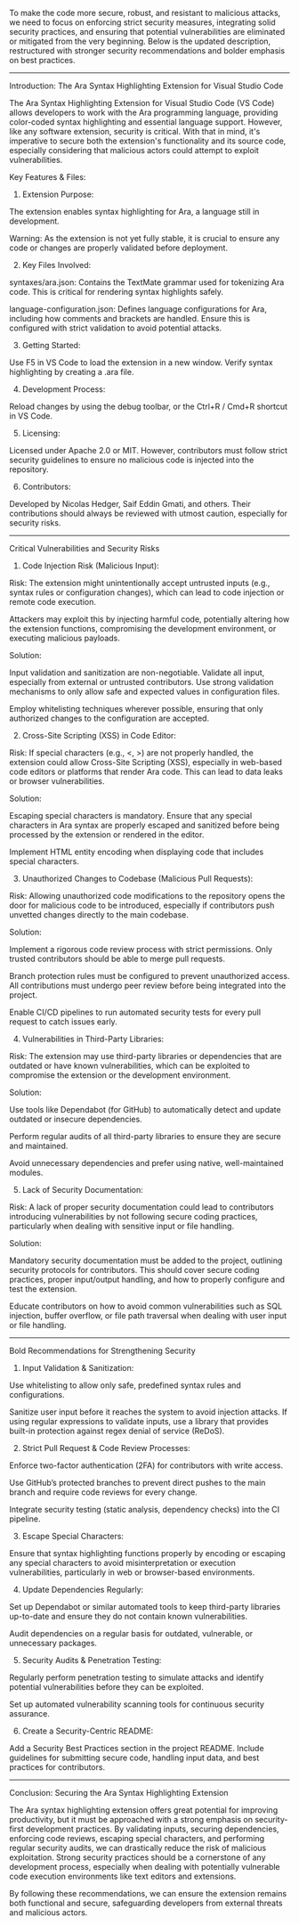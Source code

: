 To make the code more secure, robust, and resistant to malicious attacks, we need to focus on enforcing strict security measures, integrating solid security practices, and ensuring that potential vulnerabilities are eliminated or mitigated from the very beginning. Below is the updated description, restructured with stronger security recommendations and bolder emphasis on best practices.


---

Introduction: The Ara Syntax Highlighting Extension for Visual Studio Code

The Ara Syntax Highlighting Extension for Visual Studio Code (VS Code) allows developers to work with the Ara programming language, providing color-coded syntax highlighting and essential language support. However, like any software extension, security is critical. With that in mind, it's imperative to secure both the extension's functionality and its source code, especially considering that malicious actors could attempt to exploit vulnerabilities.

Key Features & Files:

1. Extension Purpose:

The extension enables syntax highlighting for Ara, a language still in development.

Warning: As the extension is not yet fully stable, it is crucial to ensure any code or changes are properly validated before deployment.



2. Key Files Involved:

syntaxes/ara.json: Contains the TextMate grammar used for tokenizing Ara code. This is critical for rendering syntax highlights safely.

language-configuration.json: Defines language configurations for Ara, including how comments and brackets are handled. Ensure this is configured with strict validation to avoid potential attacks.



3. Getting Started:

Use F5 in VS Code to load the extension in a new window. Verify syntax highlighting by creating a .ara file.



4. Development Process:

Reload changes by using the debug toolbar, or the Ctrl+R / Cmd+R shortcut in VS Code.



5. Licensing:

Licensed under Apache 2.0 or MIT. However, contributors must follow strict security guidelines to ensure no malicious code is injected into the repository.



6. Contributors:

Developed by Nicolas Hedger, Saif Eddin Gmati, and others. Their contributions should always be reviewed with utmost caution, especially for security risks.





---

Critical Vulnerabilities and Security Risks

1. Code Injection Risk (Malicious Input):

Risk: The extension might unintentionally accept untrusted inputs (e.g., syntax rules or configuration changes), which can lead to code injection or remote code execution.

Attackers may exploit this by injecting harmful code, potentially altering how the extension functions, compromising the development environment, or executing malicious payloads.


Solution:

Input validation and sanitization are non-negotiable. Validate all input, especially from external or untrusted contributors. Use strong validation mechanisms to only allow safe and expected values in configuration files.

Employ whitelisting techniques wherever possible, ensuring that only authorized changes to the configuration are accepted.



2. Cross-Site Scripting (XSS) in Code Editor:

Risk: If special characters (e.g., <, >) are not properly handled, the extension could allow Cross-Site Scripting (XSS), especially in web-based code editors or platforms that render Ara code. This can lead to data leaks or browser vulnerabilities.


Solution:

Escaping special characters is mandatory. Ensure that any special characters in Ara syntax are properly escaped and sanitized before being processed by the extension or rendered in the editor.

Implement HTML entity encoding when displaying code that includes special characters.



3. Unauthorized Changes to Codebase (Malicious Pull Requests):

Risk: Allowing unauthorized code modifications to the repository opens the door for malicious code to be introduced, especially if contributors push unvetted changes directly to the main codebase.


Solution:

Implement a rigorous code review process with strict permissions. Only trusted contributors should be able to merge pull requests.

Branch protection rules must be configured to prevent unauthorized access. All contributions must undergo peer review before being integrated into the project.

Enable CI/CD pipelines to run automated security tests for every pull request to catch issues early.



4. Vulnerabilities in Third-Party Libraries:

Risk: The extension may use third-party libraries or dependencies that are outdated or have known vulnerabilities, which can be exploited to compromise the extension or the development environment.


Solution:

Use tools like Dependabot (for GitHub) to automatically detect and update outdated or insecure dependencies.

Perform regular audits of all third-party libraries to ensure they are secure and maintained.

Avoid unnecessary dependencies and prefer using native, well-maintained modules.



5. Lack of Security Documentation:

Risk: A lack of proper security documentation could lead to contributors introducing vulnerabilities by not following secure coding practices, particularly when dealing with sensitive input or file handling.


Solution:

Mandatory security documentation must be added to the project, outlining security protocols for contributors. This should cover secure coding practices, proper input/output handling, and how to properly configure and test the extension.

Educate contributors on how to avoid common vulnerabilities such as SQL injection, buffer overflow, or file path traversal when dealing with user input or file handling.





---

Bold Recommendations for Strengthening Security

1. Input Validation & Sanitization:

Use whitelisting to allow only safe, predefined syntax rules and configurations.

Sanitize user input before it reaches the system to avoid injection attacks. If using regular expressions to validate inputs, use a library that provides built-in protection against regex denial of service (ReDoS).



2. Strict Pull Request & Code Review Processes:

Enforce two-factor authentication (2FA) for contributors with write access.

Use GitHub’s protected branches to prevent direct pushes to the main branch and require code reviews for every change.

Integrate security testing (static analysis, dependency checks) into the CI pipeline.



3. Escape Special Characters:

Ensure that syntax highlighting functions properly by encoding or escaping any special characters to avoid misinterpretation or execution vulnerabilities, particularly in web or browser-based environments.



4. Update Dependencies Regularly:

Set up Dependabot or similar automated tools to keep third-party libraries up-to-date and ensure they do not contain known vulnerabilities.

Audit dependencies on a regular basis for outdated, vulnerable, or unnecessary packages.



5. Security Audits & Penetration Testing:

Regularly perform penetration testing to simulate attacks and identify potential vulnerabilities before they can be exploited.

Set up automated vulnerability scanning tools for continuous security assurance.



6. Create a Security-Centric README:

Add a Security Best Practices section in the project README. Include guidelines for submitting secure code, handling input data, and best practices for contributors.





---

Conclusion: Securing the Ara Syntax Highlighting Extension

The Ara syntax highlighting extension offers great potential for improving productivity, but it must be approached with a strong emphasis on security-first development practices. By validating inputs, securing dependencies, enforcing code reviews, escaping special characters, and performing regular security audits, we can drastically reduce the risk of malicious exploitation. Strong security practices should be a cornerstone of any development process, especially when dealing with potentially vulnerable code execution environments like text editors and extensions.

By following these recommendations, we can ensure the extension remains both functional and secure, safeguarding developers from external threats and malicious actors.

